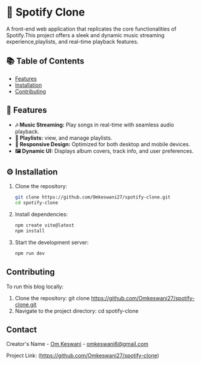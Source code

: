 # 🎵 Spotify Clone  

A front-end web application that replicates the core functionalities of Spotify.This project offers a sleek and dynamic music streaming experience,playlists, and real-time playback features.  

## 📚 Table of Contents  

- [Features](#-features)  
- [Installation](#%EF%B8%8F-installation)     
- [Contributing](#contributing)  

## 🌟 Features  

- **🎶 Music Streaming:** Play songs in real-time with seamless audio playback.    
- **📂 Playlists:** view, and manage playlists.  
- **📱 Responsive Design:** Optimized for both desktop and mobile devices.  
- **🖼️ Dynamic UI:** Displays album covers, track info, and user preferences.  

## ⚙️ Installation  

1. Clone the repository:  

   ```bash  
   git clone https://github.com/Omkeswani27/spotify-clone.git  
   cd spotify-clone

2. Install dependencies:

   ```bash
   npm create vite@latest
   npm install
   
3. Start the development server:

   ```bash
   npm run dev

## Contributing

To run this blog locally:

1. Clone the repository:
   git clone https://github.com/Omkeswani27/spotify-clone.git
2. Navigate to the project directory:
   cd spotify-clone

## Contact

Creator's Name - [Om Keswani](https://www.linkedin.com/in/om-keswani-4995262a5/?originalSubdomain=in) - omkeswani6@gmail.com

Project Link: (https://github.com/Omkeswani27/spotify-clone)
